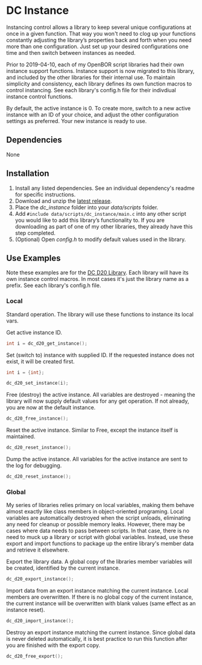 # DC Instance

Instancing control allows a library to keep several unique configurations at once in a given function. That way you won't need to clog up your functions constantly adjusting the library’s properties back and forth when you need more than one configuration. Just set up your desired configurations one time and then switch between instances as needed.

Prior to 2019-04-10, each of my OpenBOR script libraries had their own instance support functions. Instance support is now migrated to this library, and included by the other libraries for their internal use. To maintain simplicity and consistency, each library defines its own function macros to control instancing. See each library's config.h file for their indivdiual instance control functions.

By default, the active instance is 0. To create more, switch to a new active instance with an ID of your choice, and adjust the other configuration settings as preferred. Your new instance is ready to use.

## Dependencies

None

## Installation

1. Install any listed dependencies. See an individual dependency's readme for specific instructions.
1. Download and unzip the [latest release](../../releases).
1. Place the *dc_instance* folder into your *data/scripts* folder.
1. Add ```#include data/scripts/dc_instance/main.c``` into any other script you would like to add this library’s functionality to. If you are downloading as part of one of my other libraries, they already have this step completed.
1. (Optional) Open *config.h* to modify default values used in the library.

## Use Examples

Note these examples are for the [DC D20 Library](https://github.com/DCurrent/openbor-script-D20). Each library will have its own instance control macros. In most cases it's just the library name as a prefix. See each library's config.h file.

### Local

Standard operation. The library will use these functions to instance its local vars.

Get active instance ID.
```c
int i = dc_d20_get_instance();
```

Set (switch to) instance with supplied ID. If the requested instance does not exist, it will be created first.
```c
int i = {int};

dc_d20_set_instance(i);
```

Free (destroy) the active instance. All variables are destroyed - meaning the library will now supply default values for any get operation. If not already, you are now at the default instance.
```c
dc_d20_free_instance();
```

Reset the active instance. Similar to Free, except the instance itself is maintained.
```c
dc_d20_reset_instance();
```

Dump the active instance. All variables for the active instance are sent to the log for debugging.
```c
dc_d20_reset_instance();
```

### Global

My series of libraries relies primary on local variables, making them behave almost exactly like class members in object-oriented programing. Local variables are automatically destroyed when the script unloads, eliminating any need for cleanup or possible memory leaks. However, there may be cases where data needs to pass between scripts. In that case, there is no need to muck up a library or script with global variables. Instead, use these export and import functions to package up the entire library's member data and retrieve it elsewhere.

Export the library data. A global copy of the libraries member variables will be created, identified by the current instance.
```c
dc_d20_export_instance();
```

Import data from an export instance matching the current instance. Local members are overwritten. If there is no global copy of the current instance, the current instance will be overwritten with blank values (same effect as an instance reset).
```c
dc_d20_import_instance();
```

Destroy an export instance matching the current instance. Since global data is never deleted automatically, it is best practice to run this function after you are finished with the export copy.
```c
dc_d20_free_export();
```
